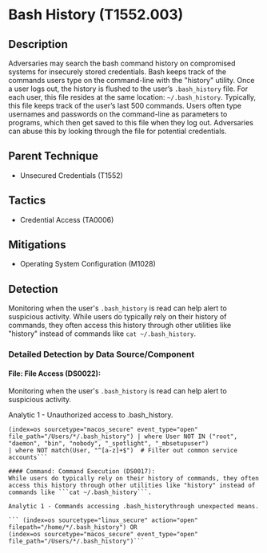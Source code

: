 # Bash History (T1552.003)

## Description
Adversaries may search the bash command history on compromised systems for insecurely stored credentials. Bash keeps track of the commands users type on the command-line with the "history" utility. Once a user logs out, the history is flushed to the user’s ```.bash_history``` file. For each user, this file resides at the same location: ```~/.bash_history```. Typically, this file keeps track of the user’s last 500 commands. Users often type usernames and passwords on the command-line as parameters to programs, which then get saved to this file when they log out. Adversaries can abuse this by looking through the file for potential credentials. 

## Parent Technique
- Unsecured Credentials (T1552)

## Tactics
- Credential Access (TA0006)

## Mitigations
- Operating System Configuration (M1028)

## Detection
Monitoring when the user's ```.bash_history``` is read can help alert to suspicious activity. While users do typically rely on their history of commands, they often access this history through other utilities like "history" instead of commands like ```cat ~/.bash_history```.

### Detailed Detection by Data Source/Component
#### File: File Access (DS0022): 
Monitoring when the user's ```.bash_history``` is read can help alert to suspicious activity.

Analytic 1 - Unauthorized access to .bash_history.

``` (index=os sourcetype="linux_secure" action="open" filepath="/home/*/.bash_history") OR
(index=os sourcetype="macos_secure" event_type="open" file_path="/Users/*/.bash_history") | where User NOT IN ("root", "daemon", "bin", "nobody", "_spotlight", "_mbsetupuser")
| where NOT match(User, "^[a-z]+$")  # Filter out common service accounts```

#### Command: Command Execution (DS0017): 
While users do typically rely on their history of commands, they often access this history through other utilities like "history" instead of commands like ```cat ~/.bash_history```.

Analytic 1 - Commands accessing .bash_historythrough unexpected means.

``` (index=os sourcetype="linux_secure" action="open" filepath="/home/*/.bash_history") OR
(index=os sourcetype="macos_secure" event_type="open" file_path="/Users/*/.bash_history")```

